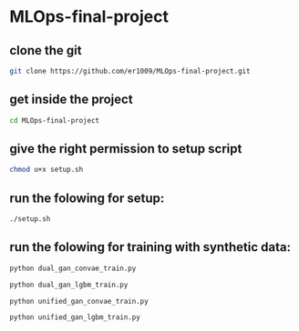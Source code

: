 # MLOps-final-project
## clone the git
```bash
git clone https://github.com/er1009/MLOps-final-project.git
```
## get inside the project
```bash
cd MLOps-final-project
```
## give the right permission to setup script
```bash
chmod u+x setup.sh
```
## run the folowing for setup:
```bash
./setup.sh
```
## run the folowing for training with synthetic data:
```bash
python dual_gan_convae_train.py

python dual_gan_lgbm_train.py

python unified_gan_convae_train.py

python unified_gan_lgbm_train.py
```

